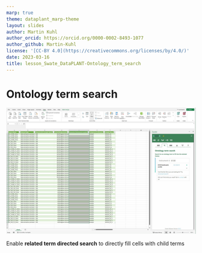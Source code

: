 ```yaml
---
marp: true
theme: dataplant_marp-theme
layout: slides
author: Martin Kuhl
author_orcid: https://orcid.org/0000-0002-8493-1077
author_github: Martin-Kuhl
license: '[CC-BY 4.0](https://creativecommons.org/licenses/by/4.0/)'
date: 2023-03-16
title: lesson_Swate_DataPLANT-Ontology_term_search
---
```


# Ontology term search


<style scoped>
h1{
  text-align: left
}
section {
  text-align: center;
}
</style>

![w:750](../../img/Swate_OntologyTermSearch.svg)

Enable **related term directed search** to directly fill cells with child terms
